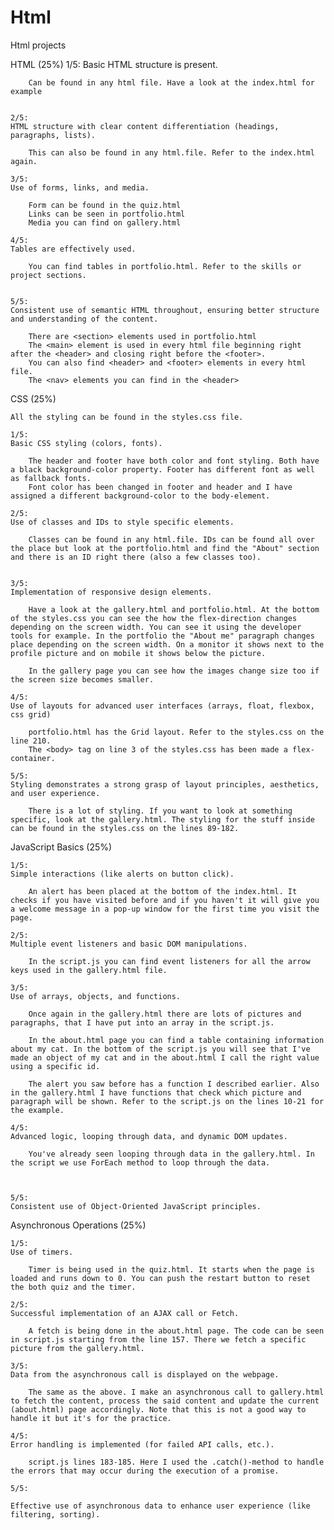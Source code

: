 # Html
Html projects

HTML (25%)
    1/5:
    Basic HTML structure is present.

        Can be found in any html file. Have a look at the index.html for example


    2/5:
    HTML structure with clear content differentiation (headings, paragraphs, lists).

        This can also be found in any html.file. Refer to the index.html again.

    3/5:
    Use of forms, links, and media.
    
        Form can be found in the quiz.html
        Links can be seen in portfolio.html
        Media you can find on gallery.html

    4/5:
    Tables are effectively used.
    
        You can find tables in portfolio.html. Refer to the skills or project sections.


    5/5:
    Consistent use of semantic HTML throughout, ensuring better structure and understanding of the content.
    
        There are <section> elements used in portfolio.html 
        The <main> element is used in every html file beginning right after the <header> and closing right before the <footer>.
        You can also find <header> and <footer> elements in every html file.
        The <nav> elements you can find in the <header>

CSS (25%)

    All the styling can be found in the styles.css file.

    1/5:
    Basic CSS styling (colors, fonts).
    
        The header and footer have both color and font styling. Both have a black background-color property. Footer has different font as well as fallback fonts.
        Font color has been changed in footer and header and I have assigned a different background-color to the body-element.

    2/5:
    Use of classes and IDs to style specific elements.

        Classes can be found in any html.file. IDs can be found all over the place but look at the portfolio.html and find the "About" section and there is an ID right there (also a few classes too).


    3/5:
    Implementation of responsive design elements.
    
        Have a look at the gallery.html and portfolio.html. At the bottom of the styles.css you can see the how the flex-direction changes depending on the screen width. You can see it using the developer tools for example. In the portfolio the "About me" paragraph changes place depending on the screen width. On a monitor it shows next to the profile picture and on mobile it shows below the picture.

        In the gallery page you can see how the images change size too if the screen size becomes smaller.

    4/5:
    Use of layouts for advanced user interfaces (arrays, float, flexbox, css grid)

        portfolio.html has the Grid layout. Refer to the styles.css on the line 210.
        The <body> tag on line 3 of the styles.css has been made a flex-container.

    5/5:
    Styling demonstrates a strong grasp of layout principles, aesthetics, and user experience.

        There is a lot of styling. If you want to look at something specific, look at the gallery.html. The styling for the stuff inside can be found in the styles.css on the lines 89-182. 

JavaScript Basics (25%)

    1/5:
    Simple interactions (like alerts on button click).
    
        An alert has been placed at the bottom of the index.html. It checks if you have visited before and if you haven't it will give you a welcome message in a pop-up window for the first time you visit the page.

    2/5:
    Multiple event listeners and basic DOM manipulations.
    
        In the script.js you can find event listeners for all the arrow keys used in the gallery.html file.

    3/5:
    Use of arrays, objects, and functions.

        Once again in the gallery.html there are lots of pictures and paragraphs, that I have put into an array in the script.js.

        In the about.html page you can find a table containing information about my cat. In the bottom of the script.js you will see that I've made an object of my cat and in the about.html I call the right value using a specific id.

        The alert you saw before has a function I described earlier. Also in the gallery.html I have functions that check which picture and paragraph will be shown. Refer to the script.js on the lines 10-21 for the example.

    4/5:
    Advanced logic, looping through data, and dynamic DOM updates.
    
        You've already seen looping through data in the gallery.html. In the script we use ForEach method to loop through the data.

        

    5/5:
    Consistent use of Object-Oriented JavaScript principles.
    


Asynchronous Operations (25%)

    1/5:
    Use of timers.
    
        Timer is being used in the quiz.html. It starts when the page is loaded and runs down to 0. You can push the restart button to reset the both quiz and the timer.

    2/5:
    Successful implementation of an AJAX call or Fetch.
    
        A fetch is being done in the about.html page. The code can be seen in script.js starting from the line 157. There we fetch a specific picture from the gallery.html.

    3/5:
    Data from the asynchronous call is displayed on the webpage.
    
        The same as the above. I make an asynchronous call to gallery.html to fetch the content, process the said content and update the current (about.html) page accordingly. Note that this is not a good way to handle it but it's for the practice.
    
    4/5:
    Error handling is implemented (for failed API calls, etc.).
    
        script.js lines 183-185. Here I used the .catch()-method to handle the errors that may occur during the execution of a promise.

    5/5:

    Effective use of asynchronous data to enhance user experience (like filtering, sorting).

